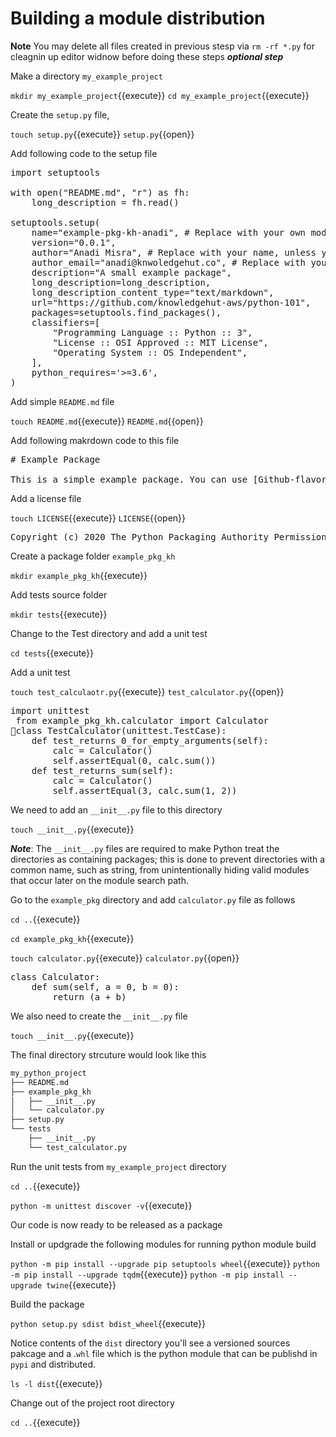 # Building a module distribution

**Note** You may delete all files created in previous stesp via `rm -rf *.py` for cleagnin up editor widnow before doing these steps ***optional step***

Make a directory `my_example_project`

`mkdir my_example_project`{{execute}}
`cd my_example_project`{{execute}}

Create the `setup.py` file,

`touch setup.py`{{execute}}
`setup.py`{{open}}

Add following code to the setup file

<pre class="file" data-filename="setup.py" data-target="replace">
import setuptools

with open("README.md", "r") as fh:
    long_description = fh.read()

setuptools.setup(
    name="example-pkg-kh-anadi", # Replace with your own module name
    version="0.0.1",
    author="Anadi Misra", # Replace with your name, unless you wanna make me famous :-)
    author_email="anadi@knwoledgehut.co", # Replace with your email, or spam expose Bryan :-P
    description="A small example package",
    long_description=long_description,
    long_description_content_type="text/markdown",
    url="https://github.com/knowledgehut-aws/python-101",
    packages=setuptools.find_packages(),
    classifiers=[
        "Programming Language :: Python :: 3",
        "License :: OSI Approved :: MIT License",
        "Operating System :: OS Independent",
    ],
    python_requires='>=3.6',
)
</pre>

Add simple `README.md` file

`touch README.md`{{execute}}
`README.md`{{open}}

Add following makrdown code to this file

<pre class="file" data-filename="README.md" data-target="replace">
# Example Package

This is a simple example package. You can use [Github-flavored Markdown](https://guides.github.com/features mastering-markdown/) to write your content.
</pre>

Add a license file

`touch LICENSE`{{execute}}
`LICENSE`{{open}}

<pre class="file" data-filename="LICENSE" data-target="replace">
Copyright (c) 2020 The Python Packaging Authority Permission is hereby granted, free of charge, to any person obtaining a copy of this software and associated documentation files (the "Software"), to deal in the Software without restriction, including without limitation the rights to use, copy, modify, merge, publish, distribute, sublicense, and/or sell copies of the Software, and to permit persons to whom the Software is furnished to do so, subject to the following conditions: The above copyright notice and this permission notice shall be included in all copies or substantial portions of the Software.THE SOFTWARE IS PROVIDED "AS IS", WITHOUT WARRANTY OF ANY KIND, EXPRESS OR IMPLIED, INCLUDING BUT NOT LIMITED TO THE WARRANTIES OF MERCHANTABILITY, FITNESS FOR A PARTICULAR PURPOSE AND NONINFRINGEMENT. IN NO EVENT SHALL THE AUTHORS OR COPYRIGHT HOLDERS BE LIABLE FOR ANY CLAIM, DAMAGES OR OTHER LIABILITY, WHETHER IN AN ACTION OF CONTRACT, TORT OR OTHERWISE, ARISING FROM, OUT OF OR IN CONNECTION WITH THE SOFTWARE OR THE USE OR OTHER DEALINGS IN THE SOFTWARE.
</pre>

Create a package folder `example_pkg_kh`

`mkdir example_pkg_kh`{{execute}}

Add tests source folder

`mkdir tests`{{execute}}

Change to the Test directory and add a unit test

`cd tests`{{execute}}

Add a unit test

`touch test_calculaotr.py`{{execute}}
`test_calculator.py`{{open}}

<pre class="file" data-filename="test_calculator.py" data-target="replace">
import unittest
 from example_pkg_kh.calculator import Calculator
class TestCalculator(unittest.TestCase):
    def test_returns_0_for_empty_arguments(self):
        calc = Calculator()
        self.assertEqual(0, calc.sum())
    def test_returns_sum(self):
        calc = Calculator()
        self.assertEqual(3, calc.sum(1, 2))
</pre>

We need to add an `__init__.py` file to this directory

`touch __init__.py`{{execute}}

***Note***: The `__init__.py` files are required to make Python treat the directories as containing packages; this is done to prevent directories with a common name, such as string, from unintentionally hiding valid modules that occur later on the module search path.

Go to the `example_pkg` directory and add `calculator.py` file as follows

`cd ..`{{execute}}

`cd example_pkg_kh`{{execute}}

`touch calculator.py`{{execute}}
`calculator.py`{{open}}

<pre class="file" data-filename="calculator.py" data-target="replace">
class Calculator:
    def sum(self, a = 0, b = 0):
        return (a + b)
</pre>

We also need to create the `__init__.py` file

`touch __init__.py`{{execute}}

The final directory strcuture would look like this

```bash
my_python_project
├── README.md
├── example_pkg_kh
│   ├── __init__.py
│   └── calculator.py
├── setup.py
└── tests
    ├── __init__.py
    └── test_calculator.py
```

Run the unit tests from `my_example_project` directory

`cd ..`{{execute}}

`python -m unittest discover -v`{{execute}}

Our code is now ready to be released as a package

Install or updgrade the following modules for running python module build

`python -m pip install --upgrade pip setuptools wheel`{{execute}}
`python -m pip install --upgrade tqdm`{{execute}}
`python -m pip install --upgrade twine`{{execute}}

Build the package

`python setup.py sdist bdist_wheel`{{execute}}

Notice contents of the `dist` directory you'll see a versioned sources pakcage and a .`whl` file which is the python module that can be publishd in `pypi` and distributed.

`ls -l dist`{{execute}}

Change out of the project root directory

`cd ..`{{execute}}
